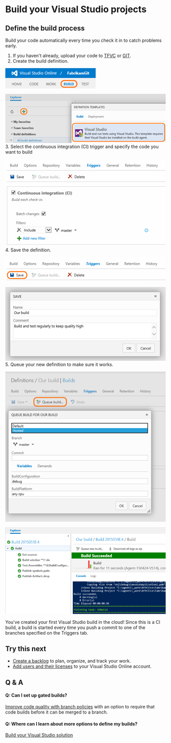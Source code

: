 <properties
	pageTitle="Build your Visual Studio projects"
  description="Build your Visual Studio projects"
  services="visual-studio-online"
  documentationCenter = ""
  authors="terryaustin"
  manager="terryaustin"
  editor="terryaustin" /> 

# Build your Visual Studio projects

## Define the build process


Build your code automatically every time you check it in to catch problems early.


1. If you haven't already, upload your code to [TFVC](../codeshare-your-code-in-tfvc-vs.md) or [GIT](../codeshare-your-code-in-git-vs.md).
2. Create the build definition.



![Build tab](./media/build-your-app-vs/web-portal-build-tab.png)



![New Visual Studio build](./media/build-your-app-vs/new-visual-studio-build-from-definition-templates.png)
3. Select the continuous integration (CI) trigger and specify the code you want to build



![CI trigger](./media/build-your-app-vs/build-trigger-ci-master-batch.png)
4. Save the definition.



![Save button](./media/build-your-app-vs/build-definition-save-button.png)



![Save dialog box](./media/build-your-app-vs/build-definition-save-dialog-box.png)
5. Queue your new definition to make sure it works.



![Queue the build](./media/build-your-app-vs/queue-build-dialog-box-with-hosted.png)



![Completed build](./media/build-your-app-vs/visual-studio-build-completed.png)


You've created your first Visual Studio build in the cloud! Since this is a CI build, a build is started every time you push a commit to one of the branches specified on the Triggers tab.


## Try this next

- [Create a backlog](../workcreate-your-backlog-vs.md) to plan, organize, and track your work.
- [Add users and their licenses](../setupassign-licenses-to-users-vs.md) to your Visual Studio Online account.

## Q &amp; A

#### Q: Can I set up gated builds?


[Improve code quality with branch policies](https://msdn.microsoft.com/Library/vs/alm/Code/git/branch-policies) with an option to require that code builds before it can be merged to a branch.


#### Q: Where can I learn about more options to define my builds?


[Build your Visual Studio solution](https://msdn.microsoft.com/en-us/Library/vs/alm/Build/vs/define-build)
